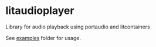 # litaudioplayer
Library for audio playback using portaudio and litcontainers

See [examples](./litaudioplayer/examples) folder for usage.
